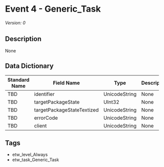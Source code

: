 # Event 4 - Generic_Task
###### Version: 0

## Description
None

## Data Dictionary
|Standard Name|Field Name|Type|Description|Sample Value|
|---|---|---|---|---|
|TBD|identifier|UnicodeString|None|`None`|
|TBD|targetPackageState|UInt32|None|`None`|
|TBD|targetPackageStateTextized|UnicodeString|None|`None`|
|TBD|errorCode|UnicodeString|None|`None`|
|TBD|client|UnicodeString|None|`None`|

## Tags
* etw_level_Always
* etw_task_Generic_Task